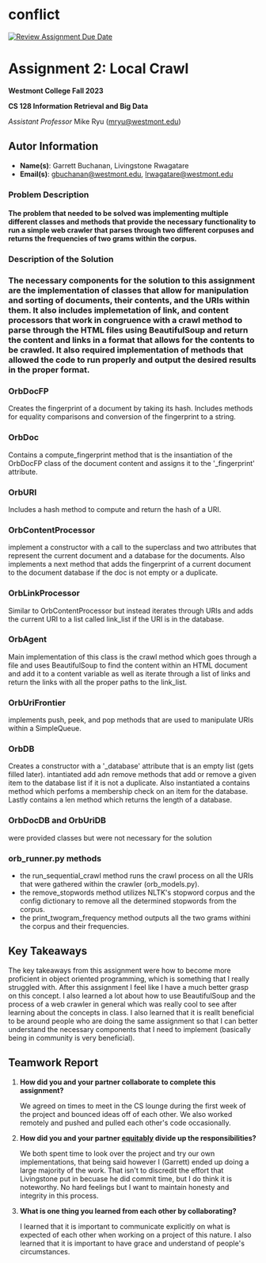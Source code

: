 # conflict

[![Review Assignment Due Date](https://classroom.github.com/assets/deadline-readme-button-24ddc0f5d75046c5622901739e7c5dd533143b0c8e959d652212380cedb1ea36.svg)](https://classroom.github.com/a/vfdoOmrd)
# Assignment 2: Local Crawl
**Westmont College Fall 2023**

**CS 128 Information Retrieval and Big Data**

*Assistant Professor* Mike Ryu (mryu@westmont.edu) 

## Autor Information
* **Name(s)**: Garrett Buchanan, Livingstone Rwagatare
* **Email(s)**: gbuchanan@westmont.edu, lrwagatare@westmont.edu

### Problem Description

#### The problem that needed to be solved was implementing multiple different classes and methods that provide the necessary functionality to run a simple web crawler that parses through two different corpuses and returns the frequencies of two grams within the corpus.

### Description of the Solution

### The necessary components for the solution to this assignment are the implementation of classes that allow for manipulation and sorting of documents, their contents, and the URIs within them. It also includes implemetation of link, and content processors that work in congruence with a crawl method to parse through the HTML files using BeautifulSoup and return the content and links in a format that allows for the contents to be crawled. It also required implementation of methods that allowed the code to run properly and output the desired results in the proper format.

### OrbDocFP
Creates the fingerprint of a document by taking its hash. Includes methods for equality comparisons and conversion of the fingerprint to a string.

### OrbDoc
Contains a compute_fingerprint method that is the insantiation of the OrbDocFP class of the document content and assigns it to the '_fingerprint' attribute.

### OrbURI
Includes a hash method to compute and return the hash of a URI.

### OrbContentProcessor
implement a constructor with a call to the superclass and two attributes that represent the current document and a database for the documents. Also implements a next method that adds the fingerprint of a current document to the document database if the doc is not empty or a duplicate.

### OrbLinkProcessor
Similar to OrbContentProcessor but instead iterates through URIs and adds the current URI to a list called link_list if the URI is in the database.

### OrbAgent
Main implementation of this class is the crawl method which goes through a file and uses BeautifulSoup to find the content within an HTML document and add it to a content variable as well as iterate through a list of links and return the links with all the proper paths to the link_list.

### OrbUriFrontier
implements push, peek, and pop methods that are used to manipulate URIs within a SimpleQueue.

### OrbDB
Creates a constructor with a '_database' attribute that is an empty list (gets filled later). intantiated add adn remove methods that add or remove a given item to the database list if it is not a duplicate. Also instantiated a contains method which perfoms a membership check on an item for the database. Lastly contains a len method which returns the length of a database.

### OrbDocDB and OrbUriDB
were provided classes but were not necessary for the solution

### orb_runner.py methods
- the run_sequential_crawl method runs the crawl process on all the URIs that were gathered within the crawler (orb_models.py).
- the remove_stopwords method utilizes NLTK's stopword corpus and the config dictionary to remove all the determined stopwords from the corpus.
- the print_twogram_frequency method outputs all the two grams withini the corpus and their frequencies.


## Key Takeaways

The key takeaways from this assignment were how to become more proficient in object oriented programming, which is something that I really struggled with. After this assignment I feel like I have a much better grasp on this concept. I also learned a lot about how to use BeautifulSoup and the process of a web crawler in general which was really cool to see after learning about the concepts in class. I also learned that it is reallt beneficial to be around people who are doing the same assignment so that I can better understand the necessary components that I need to implement (basically being in community is very beneficial).

## Teamwork Report


1. **How did you and your partner collaborate to complete this assignment?**

    We agreed on times to meet in the CS lounge during the first week of the project and bounced ideas off of each other. We also        worked remotely and pushed and pulled each other's code occasionally.


2. **How did you and your partner [equitably](https://www.marinhhs.org/sites/default/files/boards/general/equality_v._equity_04_05_2021.pdf) divide up the responsibilities?**

    We both spent time to look over the project and try our own implementations, that being said however I (Garrett) ended up doing      a large majority of the work. That isn't to discredit the effort that Livingstone put in becuase he did commit time, but I do        think it is noteworthy. No hard feelings but I want to maintain honesty and integrity in this process.
   

4. **What is one thing you learned from each other by collaborating?**

    I learned that it is important to communicate explicitly on what is expected of each other when working on a project of this         nature. I also learned that it is important to have grace and understand of people's circumstances.
